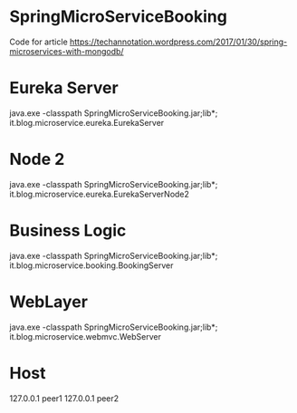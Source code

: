 # SpringMicroServiceBooking
Code for article https://techannotation.wordpress.com/2017/01/30/spring-microservices-with-mongodb/

# Eureka Server
java.exe -classpath SpringMicroServiceBooking.jar;lib\*; it.blog.microservice.eureka.EurekaServer 

# Node 2
java.exe -classpath SpringMicroServiceBooking.jar;lib\*; it.blog.microservice.eureka.EurekaServerNode2 

# Business Logic
java.exe -classpath SpringMicroServiceBooking.jar;lib\*; it.blog.microservice.booking.BookingServer

# WebLayer
java.exe -classpath SpringMicroServiceBooking.jar;lib\*; it.blog.microservice.webmvc.WebServer

# Host
127.0.0.1 peer1
127.0.0.1 peer2
